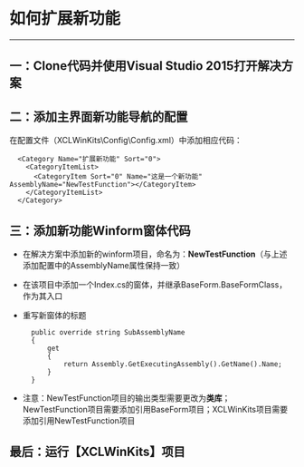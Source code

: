 # 如何扩展新功能 #

----------


## 一：Clone代码并使用Visual Studio 2015打开解决方案 ##


## 二：添加主界面新功能导航的配置 ##

在配置文件（XCLWinKits\Config\Config.xml）中添加相应代码：


      <Category Name="扩展新功能" Sort="0">
        <CategoryItemList>
          <CategoryItem Sort="0" Name="这是一个新功能" AssemblyName="NewTestFunction"></CategoryItem>
        </CategoryItemList>
      </Category>



## 三：添加新功能Winform窗体代码 ##

- 在解决方案中添加新的winform项目，命名为：**NewTestFunction**（与上述添加配置中的AssemblyName属性保持一致）
- 在该项目中添加一个Index.cs的窗体，并继承BaseForm.BaseFormClass，作为其入口
- 重写新窗体的标题

        public override string SubAssemblyName
        {
            get
            {
                return Assembly.GetExecutingAssembly().GetName().Name;
            }
        } 


- 注意：NewTestFunction项目的输出类型需要更改为**类库**；NewTestFunction项目需要添加引用BaseForm项目；XCLWinKits项目需要添加引用NewTestFunction项目


## 最后：运行【XCLWinKits】项目 ##

